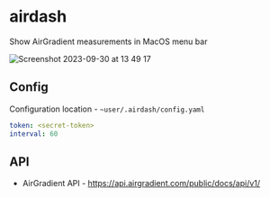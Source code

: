 # airdash
Show AirGradient measurements in MacOS menu bar

![Screenshot 2023-09-30 at 13 49 17](https://github.com/ljagiello/airdash/assets/380707/0d569e90-2a96-49af-8c6f-6020a53a7766)

## Config
Configuration location - `~user/.airdash/config.yaml`
```yaml
token: <secret-token>
interval: 60
```

## API
- AirGradient API - https://api.airgradient.com/public/docs/api/v1/

